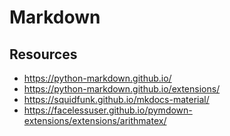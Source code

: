 # Markdown

<!--

## Inserting Images

When inserting images into a Markdown page or a Markdown content type item all paths must be relative to the parent page folder. With a structure like this:

``` plaintext
[site]
└── pages
    ├── ...
    └── [markdown-page]
        ├── page.yaml
        ├── page-description.md
        ├── 000-note.md
        ├── 001-entry
        │   ├── body.md
        │   └── images
        │       └── 800x400.png
        └── 002-entry
            ├── body.md
            └── 1920x1080.png
```

The image `800x400.png` in `001-entry/images` would require the path `001-entry/images/800x400.png` to render correctly while `1920x1080.png` in `002-entry` would only require the path `002-entry/1920x1080.png`.

-->

## Resources

+ <https://python-markdown.github.io/>
+ <https://python-markdown.github.io/extensions/>
+ <https://squidfunk.github.io/mkdocs-material/>
+ <https://facelessuser.github.io/pymdown-extensions/extensions/arithmatex/>
